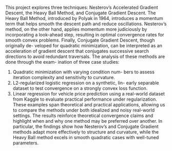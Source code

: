 This project explores three techniques: Nesterov’s
Accelerated Gradient Descent, the Heavy Ball Method,
and Conjugate Gradient Descent. The Heavy Ball Method,
introduced by Polyak in 1964, introduces a momentum term
that helps smooth the descent path and reduce oscillations.
Nesterov’s method, on the other hand, applies momentum
more judiciously by incorporating a look-ahead step, resulting
in optimal convergence rates for smooth convex problems.
Finally, Conjugate Gradient Descent, though originally de-
veloped for quadratic minimization, can be interpreted as an
acceleration of gradient descent that conjugates successive
search directions to avoid redundant traversals.
The analysis of these methods are done through the exam-
ination of three case studies:
1) Quadratic minimization with varying condition num-
bers to assess iteration complexity and sensitivity to
curvature.
2) L2-regularized logistic regression on a synthetic, lin-
early separable dataset to test convergence on a strongly
convex loss function.
3) Linear regression for vehicle price prediction using
a real-world dataset from Kaggle to evaluate practical
performance under regularization.
These examples span theoretical and practical applications,
allowing us to compare the methods under both idealized
and noisy real-world settings. The results reinforce theoretical
convergence claims and highlight when and why one method
may be preferred over another. In particular, the findings
show how Nesterov’s and Conjugate Gradient methods adapt
more effectively to structure and curvature, while the Heavy
Ball method excels in smooth quadratic cases with well-tuned
parameters.
